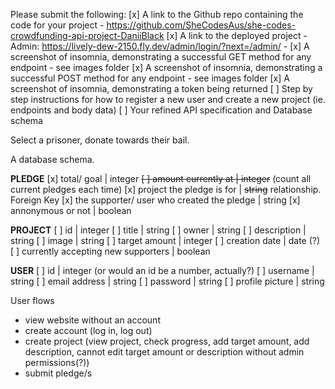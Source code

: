 Please submit the following: 
[x] A link to the Github repo containing the code for your project
    - https://github.com/SheCodesAus/she-codes-crowdfunding-api-project-DaniiBlack
[x] A link to the deployed project
    - Admin: https://lively-dew-2150.fly.dev/admin/login/?next=/admin/
    - 
[x] A screenshot of insomnia, demonstrating a successful GET method for any endpoint
    - see images folder
[x] A screenshot of insomnia, demonstrating a successful POST method for any endpoint
    - see images folder
[x] A screenshot of insomnia, demonstrating a token being returned
[ ] Step by step instructions for how to register a new user and create a new project (ie. endpoints and body data)
[ ] Your refined API specification and Database schema


Select a prisoner, donate towards their bail. 

A database schema.
 
**PLEDGE**
[x] total/ goal | integer
~~[ ] amount currently at | integer~~ (count all current pledges each time)
[x] project the pledge is for | ~~string~~ relationship. Foreign Key
[x] the supporter/ user who created the pledge | string
[x] annonymous or not | boolean

**PROJECT**
[ ] id | integer
[ ] title | string
[ ] owner | string
[ ] description | string
[ ] image | string
[ ] target amount | integer
[ ] creation date | date (?)
[ ] currently accepting new supporters | boolean

**USER**
[ ] id | integer (or would an id be a number, actually?)
[ ] username | string
[ ] email address | string
[ ] password | string
[ ] profile picture | string

User flows
- view website without an account
- create account (log in, log out)
- create project (view project, check progress, add target amount, add description, cannot edit target amount or description without admin permissions(?))
- submit pledge/s


